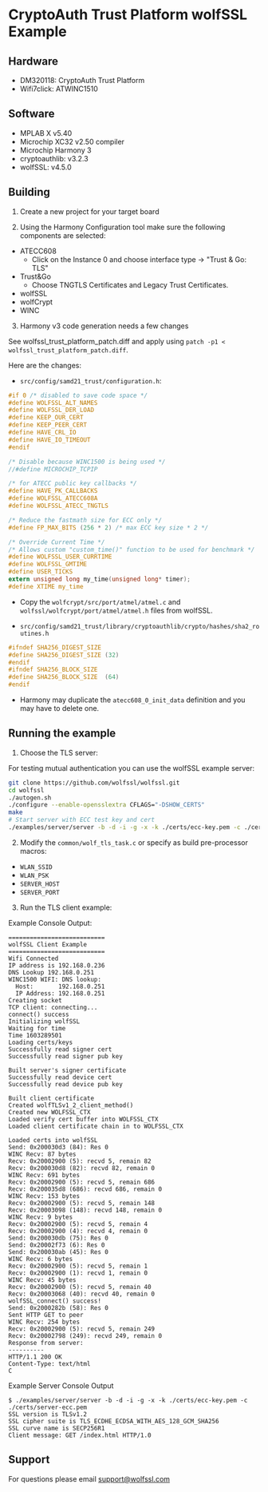 # CryptoAuth Trust Platform wolfSSL Example

## Hardware

* DM320118: CryptoAuth Trust Platform
* Wifi7click: ATWINC1510

## Software

* MPLAB X v5.40
* Microchip XC32 v2.50 compiler
* Microchip Harmony 3
* cryptoauthlib: v3.2.3
* wolfSSL: v4.5.0

## Building

1. Create a new project for your target board

2. Using the Harmony Configuration tool make sure the following components are selected:

* ATECC608
  - Click on the Instance 0 and choose interface type -> "Trust & Go: TLS"
* Trust&Go
  - Choose TNGTLS Certificates and Legacy Trust Certificates.
* wolfSSL
* wolfCrypt
* WINC

3. Harmony v3 code generation needs a few changes

See wolfssl_trust_platform_patch.diff and apply using `patch -p1 < wolfssl_trust_platform_patch.diff`.

Here are the changes:

* `src/config/samd21_trust/configuration.h`:

```c
#if 0 /* disabled to save code space */
#define WOLFSSL_ALT_NAMES
#define WOLFSSL_DER_LOAD
#define KEEP_OUR_CERT
#define KEEP_PEER_CERT
#define HAVE_CRL_IO
#define HAVE_IO_TIMEOUT
#endif

/* Disable because WINC1500 is being used */
//#define MICROCHIP_TCPIP

/* for ATECC public key callbacks */
#define HAVE_PK_CALLBACKS
#define WOLFSSL_ATECC608A
#define WOLFSSL_ATECC_TNGTLS

/* Reduce the fastmath size for ECC only */
#define FP_MAX_BITS (256 * 2) /* max ECC key size * 2 */

/* Override Current Time */
/* Allows custom "custom_time()" function to be used for benchmark */
#define WOLFSSL_USER_CURRTIME
#define WOLFSSL_GMTIME
#define USER_TICKS
extern unsigned long my_time(unsigned long* timer);
#define XTIME my_time
```

* Copy the `wolfcrypt/src/port/atmel/atmel.c` and `wolfssl/wolfcrypt/port/atmel/atmel.h` files from wolfSSL.

* `src/config/samd21_trust/library/cryptoauthlib/crypto/hashes/sha2_routines.h`

```c
#ifndef SHA256_DIGEST_SIZE
#define SHA256_DIGEST_SIZE (32)
#endif
#ifndef SHA256_BLOCK_SIZE
#define SHA256_BLOCK_SIZE  (64)
#endif
```

* Harmony may duplicate the `atecc608_0_init_data` definition and you may have to delete one.


## Running the example

1. Choose the TLS server:

For testing mutual authentication you can use the wolfSSL example server:

```sh
git clone https://github.com/wolfssl/wolfssl.git
cd wolfssl
./autogen.sh
./configure --enable-opensslextra CFLAGS="-DSHOW_CERTS"
make
# Start server with ECC test key and cert
./examples/server/server -b -d -i -g -x -k ./certs/ecc-key.pem -c ./certs/server-ecc.pem
```

2. Modify the `common/wolf_tls_task.c` or specify as build pre-processor macros:

* `WLAN_SSID`
* `WLAN_PSK`
* `SERVER_HOST`
* `SERVER_PORT`

3. Run the TLS client example:

Example Console Output:

```
===========================
wolfSSL Client Example
===========================
Wifi Connected
IP address is 192.168.0.236
DNS Lookup 192.168.0.251
WINC1500 WIFI: DNS lookup:
  Host:       192.168.0.251
  IP Address: 192.168.0.251
Creating socket
TCP client: connecting...
connect() success
Initializing wolfSSL
Waiting for time
Time 1603289501
Loading certs/keys
Successfully read signer cert
Successfully read signer pub key

Built server's signer certificate
Successfully read device cert
Successfully read device pub key

Built client certificate
Created wolfTLSv1_2_client_method()
Created new WOLFSSL_CTX
Loaded verify cert buffer into WOLFSSL_CTX
Loaded client certificate chain in to WOLFSSL_CTX

Loaded certs into wolfSSL
Send: 0x200030d3 (84): Res 0
WINC Recv: 87 bytes
Recv: 0x20002900 (5): recvd 5, remain 82
Recv: 0x200030d8 (82): recvd 82, remain 0
WINC Recv: 691 bytes
Recv: 0x20002900 (5): recvd 5, remain 686
Recv: 0x200035d8 (686): recvd 686, remain 0
WINC Recv: 153 bytes
Recv: 0x20002900 (5): recvd 5, remain 148
Recv: 0x20003098 (148): recvd 148, remain 0
WINC Recv: 9 bytes
Recv: 0x20002900 (5): recvd 5, remain 4
Recv: 0x20002900 (4): recvd 4, remain 0
Send: 0x200030db (75): Res 0
Send: 0x20002f73 (6): Res 0
Send: 0x200030ab (45): Res 0
WINC Recv: 6 bytes
Recv: 0x20002900 (5): recvd 5, remain 1
Recv: 0x20002900 (1): recvd 1, remain 0
WINC Recv: 45 bytes
Recv: 0x20002900 (5): recvd 5, remain 40
Recv: 0x20003068 (40): recvd 40, remain 0
wolfSSL_connect() success!
Send: 0x2000282b (58): Res 0
Sent HTTP GET to peer
WINC Recv: 254 bytes
Recv: 0x20002900 (5): recvd 5, remain 249
Recv: 0x20002798 (249): recvd 249, remain 0
Response from server:
----------
HTTP/1.1 200 OK
Content-Type: text/html
C
```

Example Server Console Output

```
$ ./examples/server/server -b -d -i -g -x -k ./certs/ecc-key.pem -c ./certs/server-ecc.pem
SSL version is TLSv1.2
SSL cipher suite is TLS_ECDHE_ECDSA_WITH_AES_128_GCM_SHA256
SSL curve name is SECP256R1
Client message: GET /index.html HTTP/1.0
```

## Support

For questions please email support@wolfssl.com
